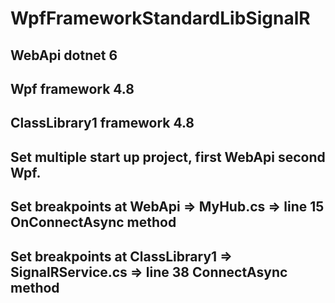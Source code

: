 # WpfFrameworkStandardLibSignalR

## WebApi dotnet 6 

## Wpf framework 4.8

## ClassLibrary1 framework 4.8

## Set multiple start up project, first WebApi second Wpf. 
## Set breakpoints at WebApi => MyHub.cs => line 15 OnConnectAsync method
## Set breakpoints at ClassLibrary1 => SignalRService.cs => line 38 ConnectAsync method
